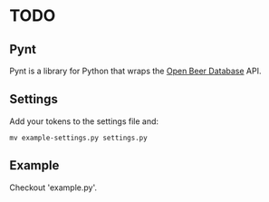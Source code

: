 # TODO

## Pynt

Pynt is a library for Python that wraps the [Open Beer Database](https://github.com/tristandunn/openbeerdatabase) API. 

## Settings

Add your tokens to the settings file and:

    mv example-settings.py settings.py

## Example

Checkout 'example.py'.

